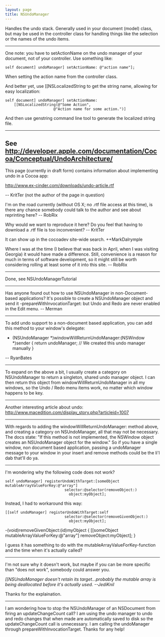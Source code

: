 ```yaml
---
layout: page
title: NSUndoManager
---
```


Handles the undo stack. Generally used in your document (model) class, but may be used in the controller class for handling things like the selection or the names of the undo items.

----

One note: you have to setActionName on the undo manager of your document, not of your controller. Use something like:

    self document] undoManager] setActionName: @"action name"];

When setting the action name from the controller class.

And better yet, use [[NSLocalizedString to get the string name, allowing for easy localization:

    self document] undoManager] setActionName:
        [[NSLocalizedString(@"Some Action",
                          @"Action name for some action.")]

And then use genstring command line tool to generate the localized string file.

----

See http://developer.apple.com/documentation/Cocoa/Conceptual/UndoArchitecture/
----

This page (currently in draft form) contains information about implementing undo in a Cocoa app:

http://www.ex-cinder.com/downloads/undo-article.rtf

-- KritTer (not the author of the page in question)

I'm on the road currently (without OS X; no .rtf file access at this time), is there any chance somebody could talk to the author and see about reprinting here? -- RobRix

Why would we want to reproduce it here? Do you feel that having to download a .rtf file is too inconvenient? -- KritTer

It can show up in the cocoadev site-wide search. ++MarkDalrymple

Where I was at the time (I believe that was back in April, when I was visiting Georgia) it would have made a difference. Still, convenience is a reason for much in terms of software development, so it might still be worth considering rolling at least some of it into this site. -- RobRix

----
Done, see NSUndoManagerTutorial

----
Has anyone found out how to use NSUndoManager in non-Document-based applications? It's possible to create a NSUndoManager object and send it     -prepareWithInvocationTarget:  but Undo and Redo are never enabled in the Edit menu. -- Merman

----

To add undo support to a non-document  based application, you can add this method to your window's delegate:

    
- (NSUndoManager *)windowWillReturnUndoManager:(NSWindow *)sender
{
	return undoManager; // We created this undo manager manually
}


-- RyanBates

----

To expand on the above a bit, I usually create a category on NSUndoManager to return a singleton, shared undo manager object. I can then return this object from windowWillReturnUndoManager in all my windows, so the Undo / Redo menu items work, no matter which window happens to be key.

----

Another interesting article about undo: http://www.macedition.com/display_story.php?articleid=1007

----

With regards to adding the windowWillReturnUndoManager: method above, and creating a category on NSUndoManager, all that may not be necessary. The docs state: "If this method is not implemented, the NSWindow object creates an NSUndoManager object for the window." So if you have a single window, non document based application, passing a undoManager message to your window in your insert and remove methods could be the li'l dab that'll do ya.

----
I'm wondering why the following code does not work?
    
	self undoManager] registerUndoWithTarget:[someObject mutableArrayValueForKey:@"array"]
							   selector:@selector(removeObject:) 
								 object:myObject];

Instead, I had to workaround this way:
    
	[[self undoManager] registerUndoWithTarget:self
							   selector:@selector(removeGivenObject:) 
								 object:myObject];

-(void)removeGivenObject:(id)myObject {
	[[someObject mutableArrayValueForKey:@"array"] removeObject:myObject];
}

I guess it has something to do with the mutableArrayValueForKey-function and the time when it's actually called?

----
I'm not sure why it doesn't work, but maybe if you can be more specific than "does not work", somebody could answer you.

*[[NSUndoManager doesn't retain its target...probably the mutable array is being deallocated before it's actually used. --JediKnil*

Thanks for the explaination.

----

I am wondering how to stop the NSUndoManager of an NSDocument from firing an updateChangeCount call?  I am using the undo manager to undo and redo changes that when made are automatically saved to disk so the updateChangeCount call is unnecessary.  I am calling the undoManager through prepareWithInvocationTarget.  Thanks for any help!

